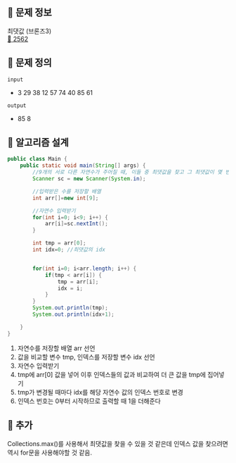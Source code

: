 ## 🌵 문제 정보
최댓값 (브론즈3) <br>
[🚗 2562](https://www.acmicpc.net/problem/2562)

## 🌵 문제 정의
`input` <br>
- 3
  29
  38
  12
  57
  74
  40
  85
  61

`output` <br>
- 85 8

## 🌵 알고리즘 설계

```java
public class Main {
    public static void main(String[] args) {
        //9개의 서로 다른 자연수가 주어질 때, 이들 중 최댓값을 찾고 그 최댓값이 몇 번째 수인지를 구하는 프로그램을 작성하시오.
        Scanner sc = new Scanner(System.in);

        //입력받은 수를 저장할 배열
        int arr[]=new int[9];

        //자연수 입력받기
        for(int i=0; i<9; i++) {
            arr[i]=sc.nextInt();
        }

        int tmp = arr[0];
        int idx=0; //최댓값의 idx


        for(int i=0; i<arr.length; i++) {
            if(tmp < arr[i]) {
                tmp = arr[i];
                idx = i;
            }
        }
        System.out.println(tmp);
        System.out.println(idx+1);

    }
}
```
1. 자연수를 저장할 배열 arr 선언
2. 값을 비교할 변수 tmp, 인덱스를 저장할 변수 idx 선언
3. 자연수 입력받기
4. tmp에 arr[0] 값을 넣어 이후 인덱스들의 값과 비교하여 더 큰 값을 tmp에 집어넣기
5. tmp가 변경될 때마다 idx를 해당 자연수 값의 인덱스 번호로 변경
6. 인덱스 번호는 0부터 시작하므로 출력할 때 1을 더해준다


## 🌵 추가

Collections.max()를 사용해서 최댓값을 찾을 수 있을 것 같은데 인덱스 값을 찾으려면 역시 for문을 사용해야할 것 같음.
